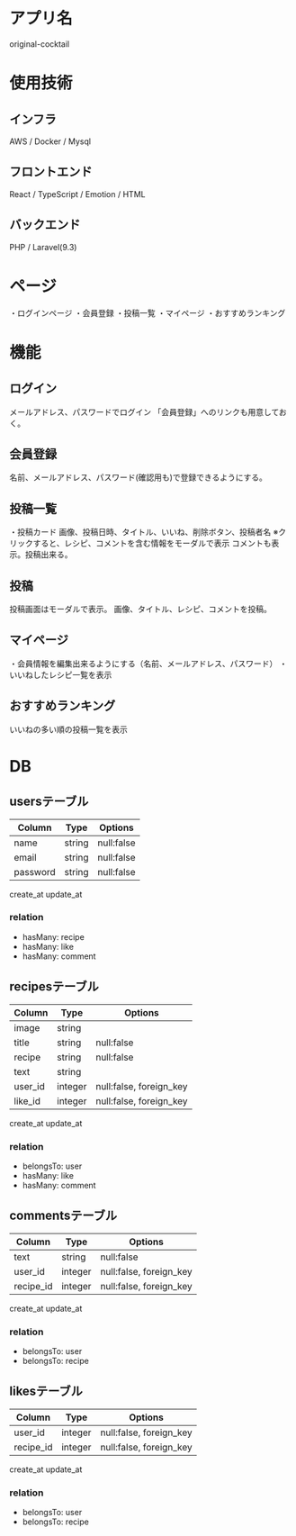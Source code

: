 # アプリ名
original-cocktail

# 使用技術
## インフラ
AWS / Docker / Mysql

## フロントエンド
React / TypeScript / Emotion / HTML

## バックエンド
PHP / Laravel(9.3)

# ページ
・ログインページ
・会員登録
・投稿一覧
・マイページ
・おすすめランキング

# 機能
## ログイン
メールアドレス、パスワードでログイン
「会員登録」へのリンクも用意しておく。


## 会員登録
名前、メールアドレス、パスワード(確認用も)で登録できるようにする。


## 投稿一覧
・投稿カード
画像、投稿日時、タイトル、いいね、削除ボタン、投稿者名
※クリックすると、レシピ、コメントを含む情報をモーダルで表示
  コメントも表示。投稿出来る。

## 投稿
投稿画面はモーダルで表示。
画像、タイトル、レシピ、コメントを投稿。


## マイページ
・会員情報を編集出来るようにする（名前、メールアドレス、パスワード）
・いいねしたレシピ一覧を表示


## おすすめランキング
いいねの多い順の投稿一覧を表示


# DB
## usersテーブル
|Column|Type|Options|
|------|----|-------|
name|string|null:false|
email|string|null:false|
password|string|null:false|
create_at
update_at

### relation
- hasMany: recipe
- hasMany: like
- hasMany: comment


## recipesテーブル
|Column|Type|Options|
|------|----|-------|
image|string|
title|string|null:false|
recipe|string|null:false|
text|string|
user_id|integer|null:false, foreign_key|
like_id|integer|null:false, foreign_key|
create_at
update_at

### relation
- belongsTo: user
- hasMany: like
- hasMany: comment

## commentsテーブル
|Column|Type|Options|
|------|----|-------|
text|string|null:false|
user_id|integer|null:false, foreign_key|
recipe_id|integer|null:false, foreign_key|
create_at
update_at

### relation
- belongsTo: user
- belongsTo: recipe

## likesテーブル
|Column|Type|Options|
|------|----|-------|
user_id|integer|null:false, foreign_key|
recipe_id|integer|null:false, foreign_key|
create_at
update_at

### relation
- belongsTo: user
- belongsTo: recipe